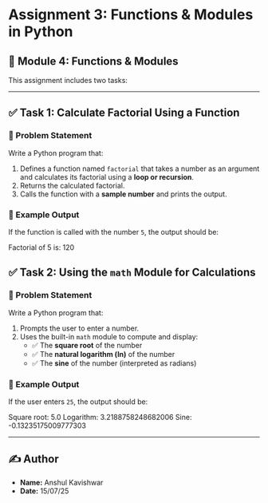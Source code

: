 # Assignment 3: Functions & Modules in Python

## 📘 Module 4: Functions & Modules

This assignment includes two tasks:

---

## ✅ Task 1: Calculate Factorial Using a Function

### 🧩 Problem Statement

Write a Python program that:

1. Defines a function named `factorial` that takes a number as an argument and calculates its factorial using a **loop or recursion**.
2. Returns the calculated factorial.
3. Calls the function with a **sample number** and prints the output.

### 🧪 Example Output

If the function is called with the number `5`, the output should be:

Factorial of 5 is: 120

## ✅ Task 2: Using the `math` Module for Calculations

### 🧩 Problem Statement

Write a Python program that:

1. Prompts the user to enter a number.
2. Uses the built-in `math` module to compute and display:
   - ✅ The **square root** of the number
   - ✅ The **natural logarithm (ln)** of the number
   - ✅ The **sine** of the number (interpreted as radians)

### 🧪 Example Output

If the user enters `25`, the output should be:

Square root: 5.0
Logarithm: 3.2188758248682006
Sine: -0.13235175009777303

---

## ✍️ Author
- **Name:** Anshul Kavishwar
- **Date:** 15/07/25
